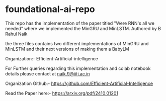 # foundational-ai-repo

This repo has the implementation of the paper titled "Were RNN's all we needed" where we implemented the MinGRU and MinLSTM. Authored by B Rahul Naik

the three files contains two different implementations of MinGRU and MinLSTM and their next versions of making them a BabyLM 

Organization:- Efficient-Artificial-intelligence

For Further queries regarding this implementation and colab notebook details please contact at naik.9@iitj.ac.in

Organization Github:- https://github.com/Efficient-Artificial-Intelligence

Read the Paper here:- https://arxiv.org/pdf/2410.01201
